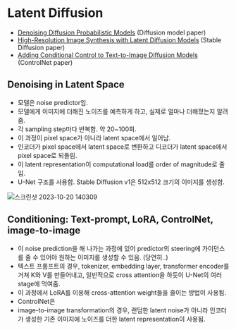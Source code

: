 # Latent Diffusion 
- [Denoising Diffusion Probabilistic Models](https://arxiv.org/pdf/2006.11239) (Diffusion model paper)
- [High-Resolution Image Synthesis with Latent Diffusion Models](https://arxiv.org/pdf/2112.10752) (Stable Diffusion paper)
- [Adding Conditional Control to Text-to-Image Diffusion Models](https://arxiv.org/pdf/2302.05543) (ControlNet paper)

## Denoising in Latent Space
- 모델은 noise predictor임.
- 모델에게 이미지에 더해진 노이즈를 예측하게 하고, 실제로 얼마나 더해졌는지 알려줌.
- 각 sampling step마다 반복함. 약 20~100회.
- 이 과정이 pixel space가 아니라 latent space에서 일어남.
- 인코더가 pixel space에서 latent space로 변환하고 디코더가 latent space에서 pixel space로 되돌림.
- 이 latent representation이 computational load를 order of magnitude로 줄임.
- U-Net 구조를 사용함. Stable Diffusion v1은 512x512 크기의 이미지를 생성함. 

![스크린샷 2023-10-20 140309](https://github.com/star-bits/blog/assets/93939472/cb1ecaae-254a-48f9-9b19-d0c0bd30460f)

## Conditioning: Text-prompt, LoRA, ControlNet, image-to-image
- 이 noise prediction을 해 나가는 과정에 있어 predictor의 steering에 가이던스를 줄 수 있어야 원하는 이미지를 생성할 수 있음. (당연히..)
- 텍스트 프롬프트의 경우, tokenizer, embedding layer, transformer encoder를 거쳐 K와 V를 만들어내고, 일반적으로 cross attention을 하듯이 U-Net의 여러 stage에 먹여줌.
- 이 과정에서 LoRA를 이용해 cross-attention weight들을 줄이는 방법이 사용됨.
- ControlNet은
- image-to-image transformation의 경우, 랜덤한 latent noise가 아니라 인코더가 생성한 기존 이미지에 노이즈를 더한 latent representation이 사용됨. 
